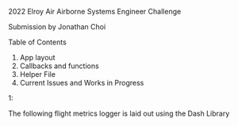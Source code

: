 2022 Elroy Air Airborne Systems Engineer Challenge

Submission by Jonathan Choi


Table of Contents

1. App layout
2. Callbacks and functions
3. Helper File
4. Current Issues and Works in Progress



1:

The following flight metrics logger is laid out using the Dash Library
